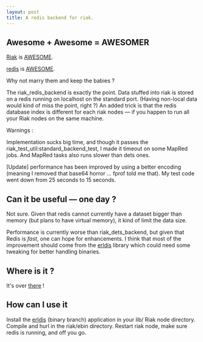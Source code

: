 ```yaml
---
layout: post
title: A redis backend for riak.
---
```

<h2>Awesome + Awesome = AWESOMER</h2>
<a href="http://riak.basho.com/">Riak</a> is <a href="http://www.google.com/search?q=basho+riak+awesome">AWESOME</a>.

<a href="http://code.google.com/p/redis/">redis</a> is <a href="http://www.google.com/search?q=redis+awesome">AWESOME</a>.

Why not marry them and keep the babies ?

The riak_redis_backend is exactly the point. Data stuffed into riak is stored on a redis running on localhost on the standard port. (Having non-local data would kind of miss the point, right ?)
An added trick is that the redis database index is different for each riak nodes — if you happen to run all your Riak nodes on the same machine.

Warnings :

Implementation sucks big time, and though it passes the  riak_test_util:standard_backend_test, I made it timeout on some MapRed jobs. And MapRed tasks also runs slower than dets ones.

[Update] performance has been improved by using a better encoding (meaning I removed that base64 horror ... fprof told me that). My test code went down from 25 seconds to 15 seconds.

<h2>Can it be useful — one day ?</h2>

Not sure. Given that redis cannot currently have a dataset bigger than memory (but plans to have virtual memory), it kind of limit the data size.

Performance is currently worse than riak_dets_backend, but given that Redis is *fast*, one can hope for enhancements. I think that most of the improvement should come from the <a href="http://bitbucket.org/japerk/erldis/">erldis</a> library which could need some tweaking for better handling binaries.


<h2>Where is it ?</h2>

It's over <a href="http://gist.github.com/261670">there</a> !

<h2>How can I use it</h2>
Install the <a href="http://github.com/cstar/erldis/tree/binaries">erldis</a> (binary branch) application in your lib/ Riak node directory.
Compile and hurl in the riak/ebin directory. Restart riak node, make sure redis is running, and off you go.





      
